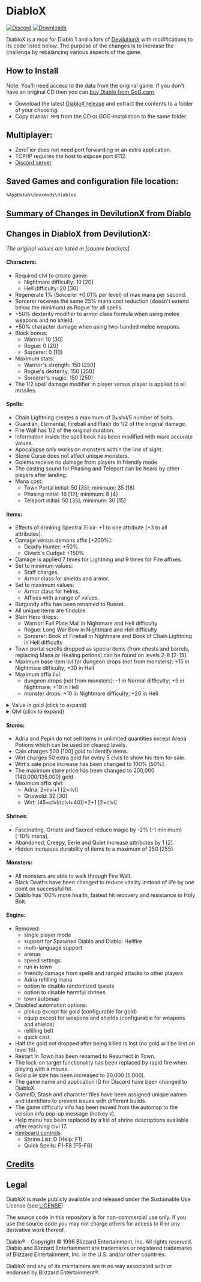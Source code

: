 # DiabloX

[![Discord](https://img.shields.io/discord/936748966652022834?color=%237289DA&logo=discord&logoColor=%23FFFFFF)](https://discord.gg/TeUFFnarUV)
[![Downloads](https://img.shields.io/github/downloads/ikonomov/DiabloX/total.svg)](https://github.com/ikonomov/DiabloX/releases)

DiabloX is a mod for Diablo 1 and a fork of [DevilutionX](https://github.com/diasurgical/devilutionX) with modifications to its code listed below.  The purpose of the changes is to increase the challenge by rebalancing various aspects of the game.

## How to Install

Note: You'll need access to the data from the original game. If you don't have an original CD then you can [buy Diablo from GoG.com](https://www.gog.com/game/diablo).

   * Download the latest [DiabloX release](https://github.com/ikonomov/DiabloX/releases) and extract the contents to a folder of your choosing.
   * Copy `DIABDAT.MPQ` from the CD or GOG-installation to the same folder.

## Multiplayer:
   * ZeroTier does not need port forwarding or an extra application.
   * TCP/IP requires the host to expose port 6112.
   * [Discord server](https://discord.gg/TeUFFnarUV)

## Saved Games and configuration file location:
`%AppData%\devxmods\diablox`

## [Summary of Changes in DevilutionX from Diablo](https://github.com/ikonomov/DiabloX/wiki/Summary-of-Changes-in-DevilutionX-from-Diablo)

## Changes in DiabloX from DevilutionX:
*The original values are listed in [square brackets].*
#### Characters:
   * Required clvl to create game:
      * Nightmare difficulty: 10 [20]
      * Hell difficulty: 20 [30]
   * Regenerate 1% (Sorcerer +0.01% per level) of max mana per second.
   * Sorcerer receives the same 25% mana cost reduction (doesn't extend below the minimum) as Rogue for all spells.
   * +50% dexterity modifier to armor class formula when using melee weapons and no shield.
   * +50% character damage when using two-handed melee weapons.
   * Block bonus:
      * Warrior: 10 [30]
      * Rogue: 0 [20]
      * Sorcerer: 0 [10]
   * Maximum stats:
      * Warrior's strength: 150 [250]
      * Rogue's dexterity: 150 [250]
      * Sorcerer's magic: 150 [250]
   * The 1/2 spell damage modifier in player versus player is applied to all missiles.
#### Spells:
   * Chain Lightning creates a maximum of 3+slvl/5 number of bolts.
   * Guardian, Elemental, Fireball and Flash do 1/2 of the original damage.
   * Fire Wall has 1/2 of the original duration.
   * Information inside the spell book has been modified with more accurate values.
   * Apocalypse only works on monsters within the line of sight.
   * Stone Curse does not affect unique monsters.
   * Golems receive no damage from players in friendly mode.
   * The casting sound for Phasing and Teleport can be heard by other players after landing.
   * Mana cost:
      * Town Portal initial: 50 [35]; minimum: 35 [18]
      * Phasing initial: 16 [12]; minimum: 8 [4]
      * Teleport initial: 50 [35]; minimum: 30 [15]
#### Items:
   * Effects of drinking Spectral Elixir: +1 to one attribute [+3 to all attributes].
   * Damage versus demons affix [+200%]:
      * Deadly Hunter: +50%
      * Civerb's Cudgel: +150%
   * Damage is applied 7 times for Lightning and 9 times for Fire affixes.
   * Set to minimum values:
      * Staff charges.
      * Armor class for shields and armor.
   * Set to maximum values:
      * Armor class for helms.
      * Affixes with a range of values.
   * Burgundy affix has been renamed to Russet.
   * All unique items are findable.
   * Slain Hero drops:
      * Warrior: Full Plate Mail in Nightmare and Hell difficulty
      * Rogue: Long War Bow in Nightmare and Hell difficulty
      * Sorcerer: Book of Fireball in Nightmare and Book of Chain Lightning in Hell difficulty
   * Town portal scrolls dropped as special items (from chests and barrels, replacing Mana or Healing potions) can be found on levels 2-8 [2-15].
   * Maximum base item ilvl for dungeon drops (not from monsters): +15 in Nightmare difficulty; +30 in Hell
   * Maximum affix ilvl:
      * dungeon drops (not from monsters): -1 in Normal difficulty; +9 in Nightmare; +19 in Hell
      * monster drops: +10 in Nightmare difficulty; +20 in Hell
<details>
  <summary>Value in gold (click to expand)</summary>

   * Value in gold:
      * Potion:
         * Healing: 3,000 [50]
         * Mana: 3,000 [50]
         * Full Healing: 9,000 [150]
         * Full Mana: 9,000 [150]
         * Rejuvenation: 7,200 [120]
         * Full Rejuvenation: 36,000 [600]
      * Elixirs: 10,000 [5,000]
      * Scroll:
         * Healing: 1,000 [50]
         * Resurrect: 5,000 [250]
         * Identify: 500 [100]
         * Town Portal: 2,000 [200]
         * Infravision: 1,200 [600]
         * Mana Shield: 2,400 [1,200]
      * Book:
         * Healing: 10,000 [1,000]
         * Heal Other: 10,000 [1,000]
         * Town Portal: 15,000 [3,000]
      * Staff multiplier:
         * Healing: 100 [10]
         * Heal Other: 100 [10]
         * Resurrect: 500 [50]
         * Town Portal: 200 [40]
</details>

<details>
  <summary>Qlvl (click to expand)</summary>

   * Qlvl:
      * Elixir of Strength, Magic and Dexterity: 20 [15]
      * [Affix](https://github.com/ikonomov/DiabloX/wiki/Affixes-(DiabloX)):
         * Giants: 18 [17]
         * Titans: 29 [23]
         * Sorcery: 18 [17]
         * Wizardry: 29 [23]
         * Precision: 18 [17]
         * Perfection: 29 [23]
         * Vigor: 18 [17]
         * Life: 29 [23]
         * Trouble: 15 [12]
         * Moon: 14 [11]
         * Stars: 25 [17]
         * Heavens: 36 [25]
         * Zodiac: 50 [30]
         * Tiger: 22 [21]
         * Lion: 31 [27]
         * Mammoth: 39 [35]
         * Whale: 48 [60]
         * Drake: 22 [21]
         * Dragon: 31 [27]
         * Wyrm: 39 [35]
         * Hydra: 48 [60]
         * Awesome: 30 [28]
         * Holy: 38 [35]
         * Godly: 49 [60]
         * Steel: 8 [6]
         * Silver: 13 [9]
         * Gold: 19 [12]
         * Platinum: 23 [16]
         * Mithril: 27 [20]
         * Meteoric: 32 [23]
         * Weird: 40 [35]
         * Strange: 47 [60]
         * Champion: 35 [40]
         * King: 45 [28]
         * Jagged: 1 [4]
         * Deadly: 4 [6]
         * Heavy: 8 [9]
         * Vicious: 13 [12]
         * Brutal: 19 [16]
         * Massive: 23 [20]
         * Savage: 27 [23]
         * Ruthless: 32 [35]
         * Merciless: 40 [60]
         * Gore: 24 [25]
         * Carnage: 33 [35]
         * Slaughter: 42 [60]
         * Ages: 35 [25]
         * Osmosis: 30 [50]
         * Thunder: 44 [60]
         * Blood: 25 [19]
         * Vampires: 25 [19]
         * Amber: 14 [12]
         * Jade: 22 [18]
         * Obsidian: 32 [24]
         * Emerald: 43 [31]
         * Readiness: 8 [1]
         * Swiftness: 17 [10]
         * Speed: 25 [19]
         * Haste: 32 [27]
         * Harmony: 26 [20]
         * Bear: 19 [5]
         * Blocking: 17 [5]

</details>

#### Stores:
   * Adria and Pepin do not sell items in unlimited quantities except Arena Potions which can be used on cleared levels.
   * Cain charges 500 [100] gold to identify items.
   * Wirt charges 50 extra gold for every 5 clvls to show his item for sale.
   * Wirt's sale price increase has been changed to 100% [50%].
   * The maximum store price has been changed to 200,000 [140,000/135,000] gold.
   * Maximum affix qlvl:
      * Adria: 2×ilvl+1 [2×ilvl]
      * Griswold: 32 [30]
      * Wirt: (45×clvl/(clvl+40))×2+1 [2×clvl]
#### Shrines:
   * Fascinating, Ornate and Sacred reduce magic by -2% (-1 minimum) [-10% mana].
   * Abandoned, Creepy, Eerie and Quiet increase attributes by 1 [2].
   * Hidden increases durability of items to a maximum of 250 [255].
#### Monsters:
   * All monsters are able to walk through Fire Wall.
   * Black Deaths have been changed to reduce vitality instead of life by one point on successful hit.
   * Diablo has 100% more health, fastest hit recovery and resistance to Holy Bolt.
#### Engine:
   * Removed:
      * single player mode
      * support for Spawned Diablo and Diablo: Hellfire
      * multi-language support
      * arenas
      * speed settings
      * run in town
      * friendly damage from spells and ranged attacks to other players
      * Adria refilling mana
      * option to disable randomized quests
      * option to disable harmful shrines
      * town automap
   * Disabled automation options:
      * pickup except for gold (configurable for gold)
      * equip except for weapons and shields (configurable for weapons and shields)
      * refilling belt
      * quick cast
   * Half the gold not dropped after being killed is lost (no gold will be lost on level 16).
   * Restart In Town has been renamed to Resurrect In Town.
   * The lock-on target functionality has been replaced by rapid fire when playing with a mouse.
   * Gold pile size has been increased to 20,000 [5,000].
   * The game name and application ID for Discord have been changed to DiabloX.
   * GameID, Stash and character files have been assigned unique names and identifiers to prevent issues with different builds.
   * The game difficulty info has been moved from the automap to the version info pop-up message (hotkey `V`).
   * Help menu has been replaced by a list of shrine descriptions available after reaching clvl 17.
   * [Keyboard controls](https://github.com/ikonomov/DiabloX/wiki/Keyboard-Controls):
      * Shrine List: D [Help: F1]
      * Quick Spells: F1-F8 [F5-F8]

## [Credits](https://github.com/ikonomov/DiabloX/graphs/contributors)

## Legal

DiabloX is made publicly available and released under the Sustainable Use License (see [LICENSE](LICENSE.md))

The source code in this repository is for non-commercial use only. If you use the source code you may not charge others for access to it or any derivative work thereof.

Diablo® - Copyright © 1996 Blizzard Entertainment, Inc. All rights reserved. Diablo and Blizzard Entertainment are trademarks or registered trademarks of Blizzard Entertainment, Inc. in the U.S. and/or other countries.

DiabloX and any of its maintainers are in no way associated with or endorsed by Blizzard Entertainment®.
